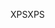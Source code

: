 <span data-ttu-id="dd8a7-101">XPS</span><span class="sxs-lookup"><span data-stu-id="dd8a7-101">XPS</span></span>